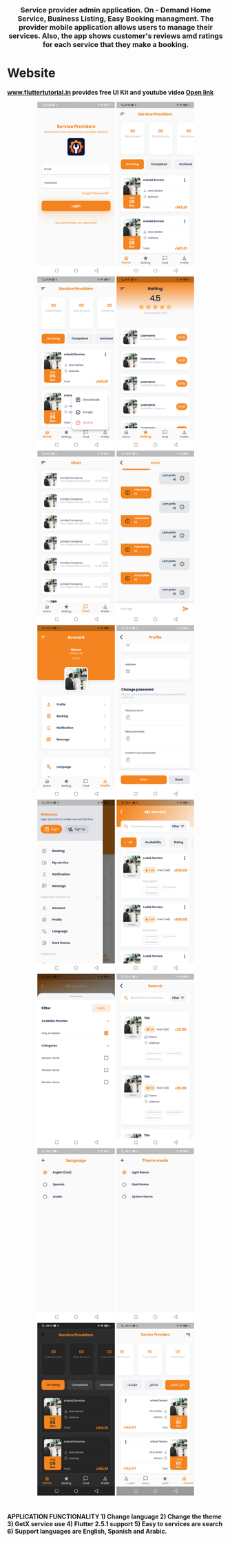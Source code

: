 <h3 align="center">
    <br> 
    Service provider admin application. On - Demand Home Service, Business Listing, Easy Booking managment. 
    The provider mobile application allows users to manage their services. 
    Also, the app shows customer's reviews amd ratings for each service that they make a booking.
</h3>

# Website
**www.fluttertutorial.in provides free UI Kit and youtube video [Open link](https://www.youtube.com/watch?v=5wPts2eIfF4)**

<p align="center">
  <img alt="" src="screenshot\service_providers_1.png" width="180"/>
  <img alt="" src="screenshot\service_providers_2.png" width="180"/>
  <img alt="" src="screenshot\service_providers_3.png" width="180"/>
  <img alt="" src="screenshot\service_providers_4.png" width="180"/>
  <img alt="" src="screenshot\service_providers_5.png" width="180"/>
  <img alt="" src="screenshot\service_providers_6.png" width="180"/>
  <img alt="" src="screenshot\service_providers_7.png" width="180"/>
  <img alt="" src="screenshot\service_providers_8.png" width="180"/>
  <img alt="" src="screenshot\service_providers_9.png" width="180"/>
  <img alt="" src="screenshot\service_providers_10.png" width="180"/>
  <img alt="" src="screenshot\service_providers_11.png" width="180"/>
  <img alt="" src="screenshot\service_providers_12.png" width="180"/>
  <img alt="" src="screenshot\service_providers_13.png" width="180"/>
  <img alt="" src="screenshot\service_providers_14.png" width="180"/>
  <img alt="" src="screenshot\service_providers_15.png" width="180"/>
  <img alt="" src="screenshot\service_providers_16.png" width="180"/>

</p>

<h4>
    <br>
    APPLICATION FUNCTIONALITY 
    1) Change language
    2) Change the theme
    3) GetX service use
    4) Flutter 2.5.1 support
    5) Easy to services are search 
    6) Support languages are English, Spanish and Arabic.
</h4>

